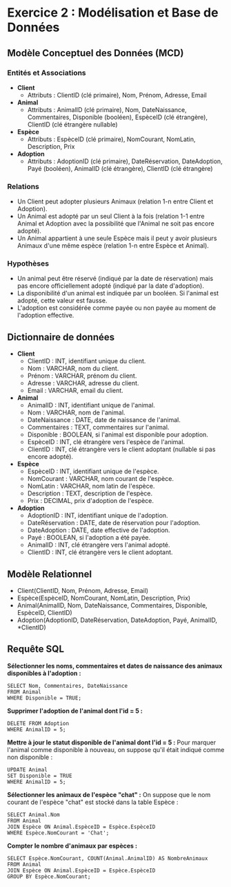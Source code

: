 # Exercice 2 : Modélisation et Base de Données

## Modèle Conceptuel des Données (MCD)

### Entités et Associations
- **Client**
  - Attributs : ClientID (clé primaire), Nom, Prénom, Adresse, Email
- **Animal**
  - Attributs : AnimalID (clé primaire), Nom, DateNaissance, Commentaires, Disponible (booléen), EspèceID (clé étrangère), ClientID (clé étrangère nullable)
- **Espèce**
  - Attributs : EspèceID (clé primaire), NomCourant, NomLatin, Description, Prix
- **Adoption**
  - Attributs : AdoptionID (clé primaire), DateRéservation, DateAdoption, Payé (booléen), AnimalID (clé étrangère), ClientID (clé étrangère)

### Relations
- Un Client peut adopter plusieurs Animaux (relation 1-n entre Client et Adoption).
- Un Animal est adopté par un seul Client à la fois (relation 1-1 entre Animal et Adoption avec la possibilité que l'Animal ne soit pas encore adopté).
- Un Animal appartient à une seule Espèce mais il peut y avoir plusieurs Animaux d'une même espèce (relation 1-n entre Espèce et Animal).

### Hypothèses
- Un animal peut être réservé (indiqué par la date de réservation) mais pas encore officiellement adopté (indiqué par la date d'adoption).
- La disponibilité d'un animal est indiquée par un booléen. Si l'animal est adopté, cette valeur est fausse.
- L'adoption est considérée comme payée ou non payée au moment de l'adoption effective.

## Dictionnaire de données
- **Client**
  - ClientID : INT, identifiant unique du client.
  - Nom : VARCHAR, nom du client.
  - Prénom : VARCHAR, prénom du client.
  - Adresse : VARCHAR, adresse du client.
  - Email : VARCHAR, email du client.
- **Animal**
  - AnimalID : INT, identifiant unique de l'animal.
  - Nom : VARCHAR, nom de l'animal.
  - DateNaissance : DATE, date de naissance de l'animal.
  - Commentaires : TEXT, commentaires sur l'animal.
  - Disponible : BOOLEAN, si l'animal est disponible pour adoption.
  - EspèceID : INT, clé étrangère vers l'espèce de l'animal.
  - ClientID : INT, clé étrangère vers le client adoptant (nullable si pas encore adopté).
- **Espèce**
  - EspèceID : INT, identifiant unique de l'espèce.
  - NomCourant : VARCHAR, nom courant de l'espèce.
  - NomLatin : VARCHAR, nom latin de l'espèce.
  - Description : TEXT, description de l'espèce.
  - Prix : DECIMAL, prix d'adoption de l'espèce.
- **Adoption**
  - AdoptionID : INT, identifiant unique de l'adoption.
  - DateRéservation : DATE, date de réservation pour l'adoption.
  - DateAdoption : DATE, date effective de l'adoption.
  - Payé : BOOLEAN, si l'adoption a été payée.
  - AnimalID : INT, clé étrangère vers l'animal adopté.
  - ClientID : INT, clé étrangère vers le client adoptant.

## Modèle Relationnel
- Client(ClientID, Nom, Prénom, Adresse, Email)
- Espèce(EspèceID, NomCourant, NomLatin, Description, Prix)
- Animal(AnimalID, Nom, DateNaissance, Commentaires, Disponible, EspèceID, ClientID)
- Adoption(AdoptionID, DateRéservation, DateAdoption, Payé, AnimalID, *ClientID)

## Requête SQL

**Sélectionner les noms, commentaires et dates de naissance des animaux disponibles à l'adoption :**
```
SELECT Nom, Commentaires, DateNaissance
FROM Animal
WHERE Disponible = TRUE;
```
**Supprimer l'adoption de l'animal dont l'id = 5 :**
```
DELETE FROM Adoption
WHERE AnimalID = 5;
```
**Mettre à jour le statut disponible de l'animal dont l'id = 5 :**
Pour marquer l'animal comme disponible à nouveau, on suppose qu'il était indiqué comme non disponible :
```
UPDATE Animal
SET Disponible = TRUE
WHERE AnimalID = 5;
```

**Sélectionner les animaux de l'espèce "chat" :**
On suppose que le nom courant de l'espèce "chat" est stocké dans la table Espèce :
```
SELECT Animal.Nom
FROM Animal
JOIN Espèce ON Animal.EspèceID = Espèce.EspèceID
WHERE Espèce.NomCourant = 'Chat';
```

**Compter le nombre d'animaux par espèces :**
```
SELECT Espèce.NomCourant, COUNT(Animal.AnimalID) AS NombreAnimaux
FROM Animal
JOIN Espèce ON Animal.EspèceID = Espèce.EspèceID
GROUP BY Espèce.NomCourant;
```





